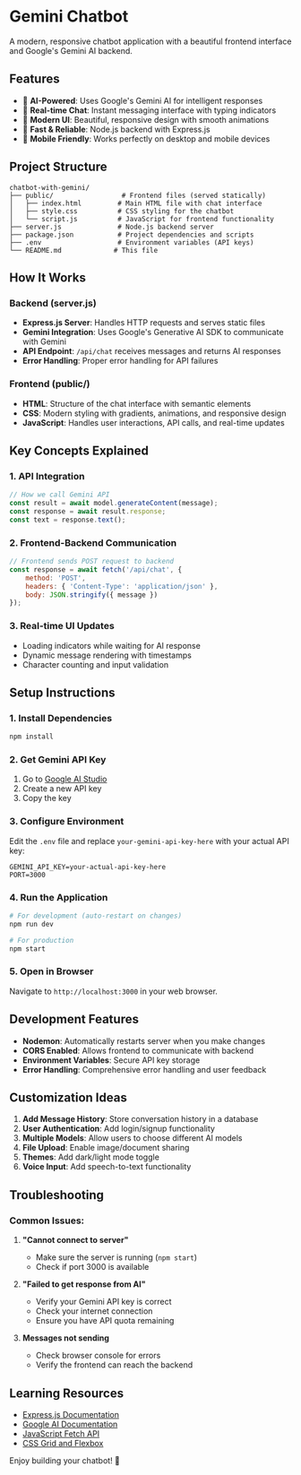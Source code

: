 # Gemini Chatbot

A modern, responsive chatbot application with a beautiful frontend interface and Google's Gemini AI backend.

## Features

- 🤖 **AI-Powered**: Uses Google's Gemini AI for intelligent responses
- 💬 **Real-time Chat**: Instant messaging interface with typing indicators
- 🎨 **Modern UI**: Beautiful, responsive design with smooth animations
- 🚀 **Fast & Reliable**: Node.js backend with Express.js
- 📱 **Mobile Friendly**: Works perfectly on desktop and mobile devices

## Project Structure

```
chatbot-with-gemini/
├── public/                 # Frontend files (served statically)
│   ├── index.html         # Main HTML file with chat interface
│   ├── style.css          # CSS styling for the chatbot
│   └── script.js          # JavaScript for frontend functionality
├── server.js              # Node.js backend server
├── package.json           # Project dependencies and scripts
├── .env                   # Environment variables (API keys)
└── README.md             # This file
```

## How It Works

### Backend (server.js)
- **Express.js Server**: Handles HTTP requests and serves static files
- **Gemini Integration**: Uses Google's Generative AI SDK to communicate with Gemini
- **API Endpoint**: `/api/chat` receives messages and returns AI responses
- **Error Handling**: Proper error handling for API failures

### Frontend (public/)
- **HTML**: Structure of the chat interface with semantic elements
- **CSS**: Modern styling with gradients, animations, and responsive design
- **JavaScript**: Handles user interactions, API calls, and real-time updates

## Key Concepts Explained

### 1. API Integration
```javascript
// How we call Gemini API
const result = await model.generateContent(message);
const response = await result.response;
const text = response.text();
```

### 2. Frontend-Backend Communication
```javascript
// Frontend sends POST request to backend
const response = await fetch('/api/chat', {
    method: 'POST',
    headers: { 'Content-Type': 'application/json' },
    body: JSON.stringify({ message })
});
```

### 3. Real-time UI Updates
- Loading indicators while waiting for AI response
- Dynamic message rendering with timestamps
- Character counting and input validation

## Setup Instructions

### 1. Install Dependencies
```bash
npm install
```

### 2. Get Gemini API Key
1. Go to [Google AI Studio](https://makersuite.google.com/app/apikey)
2. Create a new API key
3. Copy the key

### 3. Configure Environment
Edit the `.env` file and replace `your-gemini-api-key-here` with your actual API key:
```
GEMINI_API_KEY=your-actual-api-key-here
PORT=3000
```

### 4. Run the Application
```bash
# For development (auto-restart on changes)
npm run dev

# For production
npm start
```

### 5. Open in Browser
Navigate to `http://localhost:3000` in your web browser.

## Development Features

- **Nodemon**: Automatically restarts server when you make changes
- **CORS Enabled**: Allows frontend to communicate with backend
- **Environment Variables**: Secure API key storage
- **Error Handling**: Comprehensive error handling and user feedback

## Customization Ideas

1. **Add Message History**: Store conversation history in a database
2. **User Authentication**: Add login/signup functionality
3. **Multiple Models**: Allow users to choose different AI models
4. **File Upload**: Enable image/document sharing
5. **Themes**: Add dark/light mode toggle
6. **Voice Input**: Add speech-to-text functionality

## Troubleshooting

### Common Issues:

1. **"Cannot connect to server"**
   - Make sure the server is running (`npm start`)
   - Check if port 3000 is available

2. **"Failed to get response from AI"**
   - Verify your Gemini API key is correct
   - Check your internet connection
   - Ensure you have API quota remaining

3. **Messages not sending**
   - Check browser console for errors
   - Verify the frontend can reach the backend

## Learning Resources

- [Express.js Documentation](https://expressjs.com/)
- [Google AI Documentation](https://ai.google.dev/)
- [JavaScript Fetch API](https://developer.mozilla.org/en-US/docs/Web/API/Fetch_API)
- [CSS Grid and Flexbox](https://css-tricks.com/snippets/css/complete-guide-flexbox/)

Enjoy building your chatbot! 🚀